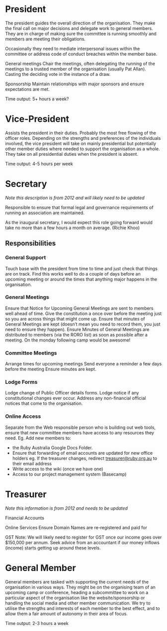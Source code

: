 # President

The president guides the overall direction of the organisation. They make the final call on major decisions and delegate work to general members. They are in charge of making sure the committee is running smoothly and members are meeting their obligations.

Occasionally they need to mediate interpersonal issues within the committee or address code of conduct breaches within the member base.

General meetings
Chair the meetings, often delegating the running of the meetings to a trusted member of the organisation (usually Pat Allan).
Casting the deciding vote in the instance of a draw.

Sponsorship
Maintain relationships with major sponsors and ensure expectations are met.

Time output: 5+ hours a week?

# Vice-President

Assists the president in their duties. Probably the most free flowing of the officer roles. Depending on the strengths and preferences of the individuals involved, the vice president will take on mainly presidential but potentially other member duties where needed to support the organisation as a whole. They take on all presidential duties when the president is absent.

Time output: 4-5 hours per week



# Secretary

*Note this description is from 2012 and will likely need to be updated*

Responsible to ensure that formal legal and governance requirements of running an association are maintained.

As the inaugural secretary, I would expect this role going forward would take no more than a few hours a month on average. (Richie Khoo)


## Responsibilities

### General Support
Touch base with the president from time to time and just check that things are on track. Find this works well to do a couple of days before an upcoming meeting or around the times that anything major happens in the organisation.

### General Meetings
Ensure that Notice for Upcoming General Meetings are sent to members well ahead of time.
Give the constitution a once over before the meeting just so you are across things that might come up.
Ensure that minutes of General Meetings are kept (doesn’t mean you need to record them, you just need to ensure they happen).
Ensure Minutes of General Meetings are distributed to members (via the RORO list) as soon as possible after a meeting. On the monday following camp would be awesome!

### Committee Meetings
Arrange times for upcoming meetings
Send everyone a reminder a few days before the meeting
Ensure minutes are kept.

### Lodge Forms
Lodge change of Public Officer details forms.
Lodge notice if any constitutional changes ever occur.
Address any non-financial official notices that come to the organisation.

### Online Access
Separate from the Web responsible person who is building out web tools, ensure that new committee members have access to any resources they need.
Eg. Add new members to:
-  the Ruby Australia Google Docs Folder.
- Ensure that forwarding of email accounts are updated for new office holders
eg. If the treasurer changes, redirect treasurer@ruby.org.au to their email address
- Write access to the wiki (once we have one)
- Access to our project management system (Basecamp)



# Treasurer

*Note this information is from 2012 and needs to be updated*

Financial Accounts

Online Services
Ensure Domain Names are re-registered and paid for

GST Note:
We will likely need to register for GST once our income goes over $150,000 per annum. Seek advice from an accountant if our money inflows (income) starts getting up around these levels.

# General Member

General members are tasked with supporting the current needs of the organisation in various ways. They might be on the organising team of an upcoming camp or conference, heading a subcommittee to work on a particular aspect of the organisation like the website/sponsorship or handling the social media and other member communication. We try to utilise the strengths and interests of each member to the best effect, and to allow them a fair amount of autonomy in their area of focus.

Time output: 2-3 hours a week